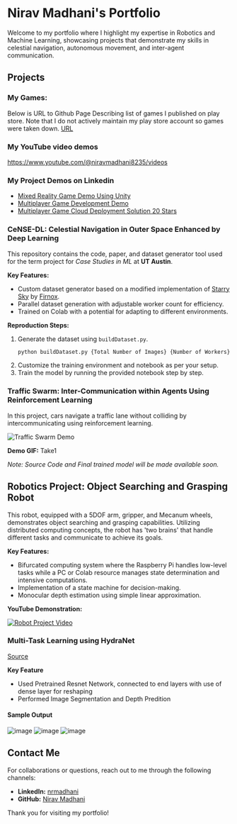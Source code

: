 # Nirav Madhani's Portfolio

Welcome to my portfolio where I highlight my expertise in Robotics and Machine Learning, showcasing projects that demonstrate my skills in celestial navigation, autonomous movement, and inter-agent communication.

## Projects

### My Games:
Below is URL to Github Page Describing list of games I published on play store. Note that I do not actively maintain my play store account so games were taken down. [URL](https://github.com/Nirav-Madhani/My-Games)

### My YouTube video demos
https://www.youtube.com/@niravmadhani8235/videos

### My Project Demos on Linkedin
- [Mixed Reality Game Demo Using Unity](https://www.linkedin.com/posts/nrmadhani_augmentedreality-mixedreality-unity3d-activity-6809760578488307712-iPnS?utm_source=share) 
- [Multiplayer Game Development Demo ](https://www.linkedin.com/posts/nrmadhani_gamedevelopment-unity3d-multiplayer-activity-6807949394516688896-iGLg?utm_source=share)
- [Multiplayer Game Cloud Deployment Solution 20 Stars](https://www.linkedin.com/posts/nrmadhani_github-nirav-madhanigithubstatstracker-activity-6924196946039422978-RViA?utm_source=share&utm_medium=member_desktop&rcm=ACoAACiNXnwBNMwJltv_PYWgvROX7HJFp9cy_hA) 
### CeNSE-DL: Celestial Navigation in Outer Space Enhanced by Deep Learning
This repository contains the code, paper, and dataset generator tool used for the term project for *Case Studies in ML* at **UT Austin**.

**Key Features:**
- Custom dataset generator based on a modified implementation of [Starry Sky](https://github.com/Firnox/StarrySky) by [Firnox](https://github.com/Firnox).
- Parallel dataset generation with adjustable worker count for efficiency.
- Trained on Colab with a potential for adapting to different environments.

**Reproduction Steps:**
1. Generate the dataset using `buildDataset.py`.
    ```python
    python buildDataset.py {Total Number of Images} {Number of Workers}
    ```
2. Customize the training environment and notebook as per your setup.
3. Train the model by running the provided notebook step by step.

### Traffic Swarm: Inter-Communication within Agents Using Reinforcement Learning
In this project, cars navigate a traffic lane without colliding by intercommunicating using reinforcement learning.

![Traffic Swarm Demo](https://user-images.githubusercontent.com/77914957/158375965-51e6d75a-fb06-488b-93f3-51f2e991cc53.gif)

**Demo GIF:** Take1

_Note: Source Code and Final trained model will be made available soon._

## Robotics Project: Object Searching and Grasping Robot
This robot, equipped with a 5DOF arm, gripper, and Mecanum wheels, demonstrates object searching and grasping capabilities. Utilizing distributed computing concepts, the robot has 'two brains' that handle different tasks and communicate to achieve its goals.

**Key Features:**
- Bifurcated computing system where the Raspberry Pi handles low-level tasks while a PC or Colab resource manages state determination and intensive computations.
- Implementation of a state machine for decision-making.
- Monocular depth estimation using simple linear approximation.

**YouTube Demonstration:**


[![Robot Project Video](https://img.youtube.com/vi/rHJ69zlpGIQ/0.jpg)](https://www.youtube.com/watch?v=rHJ69zlpGIQ "Robot Project Video - Click to Watch!")

### Multi-Task Learning using HydraNet

[Source](https://gist.github.com/Nirav-Madhani/641f083f05b39dd83d4dd3664275ba3f)

**Key Feature**
- Used Pretrained Resnet Network, connected to end layers with use of dense layer for reshaping
- Performed Image Segmentation and Depth Predition

#### Sample Output

![image](https://github.com/Nirav-Madhani/Nirav-Madhani/assets/77914957/dcef92e1-b258-4efa-be7f-268a1eca7419)
![image](https://github.com/Nirav-Madhani/Nirav-Madhani/assets/77914957/9dd82ec4-9a2f-4dd6-ba16-c0e5b5678b6c)
![image](https://github.com/Nirav-Madhani/Nirav-Madhani/assets/77914957/ec6955b6-0778-4801-82d3-b649289c1424)



## Contact Me
For collaborations or questions, reach out to me through the following channels:

- **LinkedIn:** [nrmadhani](https://www.linkedin.com/in/nrmadhani/)
- **GitHub:** [Nirav Madhani](https://github.com/Nirav-Madhani)

Thank you for visiting my portfolio!
